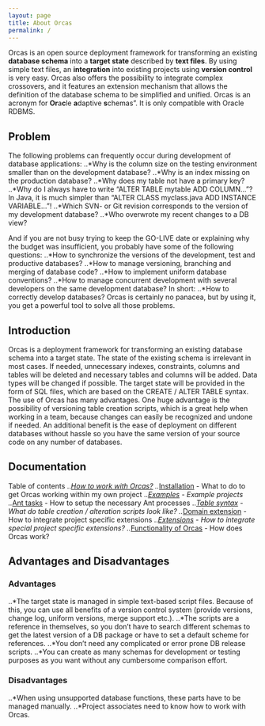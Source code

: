 ```yaml
---
layout: page
title: About Orcas
permalink: /
---
```


Orcas is an open source deployment framework for transforming an existing **database schema** into a **target state** described by **text files**. 
By using simple text files, an **integration** into existing projects using **version control** is very easy. Orcas also offers the possibility to integrate complex crossovers, and it features an extension mechanism that allows the definition of the database schema to be simplified and unified.
Orcas is an acronym for **Or**a**c**le **a**daptive **s**chemas”. It is only compatible with Oracle RDBMS.


## Problem

The following problems can frequently occur during development of database applications:
..*Why is the column size on the testing environment smaller than on the development database?
..*Why is an index missing on the production database?
..*Why does my table not have a primary key?
..*Why do I always have to write “ALTER TABLE mytable ADD COLUMN...”?  In Java, it is much simpler than “ALTER CLASS myclass.java ADD INSTANCE VARIABLE...”!
..*Which SVN- or Git revision corresponds to the version of my development database?
..*Who overwrote my recent changes to a DB view?

And if you are not busy trying to keep the GO-LIVE date or explaining why the budget was insufficient, you probably have some of the following questions:
..*How to synchronize the versions of the development, test and productive databases?
..*How to manage versioning, branching and merging of database code?
..*How to implement uniform database conventions?
..*How to manage concurrent development with several developers on the same development database?
In short:
..*How to correctly develop databases?
Orcas is certainly no panacea, but by using it, you get a powerful tool to solve all those problems.


## Introduction

Orcas is a deployment framework for transforming an existing database schema into a target state. The state of the existing schema is irrelevant in most cases. If needed, unnecessary indexes, constraints, columns and tables will be deleted and necessary tables and columns will be added. Data types will be changed if possible. The target state will be provided in the form of SQL files, which are based on the CREATE / ALTER TABLE syntax. The use of Orcas has many advantages. One huge advantage is the possibility of versioning table creation scripts, which is a great help when working in a team, because changes can easily be recognized and undone if needed. An additional benefit is the ease of deployment on different databases without hassle so you have the same version of your source code on any number of databases.

## Documentation

Table of contents
..*[How to work with Orcas?]({{site.baseurl}}/docs/usage/)
..*[Installation]({{site.baseurl}}/docs/installation/) - What to do to get Orcas working within my own project
..*[Examples]({{site.baseurl}}/docs/examples/) - Example projects
..*[Ant tasks]({{site.baseurl}}/docs/ant-tasks/) - How to setup the necessary Ant processes
..*[Table syntax]({{site.baseurl}}/docs/statics-syntax/) - What do table creation / alteration scripts look like?
..*[Domain extension]({{site.baseurl}}/docs/domain-extension/) - How to integrate project specific extensions
..*[Extensions]({{site.baseurl}}/docs/extensions/) - How to integrate special project specific extensions?
..*[Functionality of Orcas]({{site.baseurl}}/docs/how-it-works/) - How does Orcas work?


## Advantages and Disadvantages

### Advantages

..*The target state is managed in simple text-based script files. Because of this, you can use all benefits of a version control system (provide versions, change log, uniform versions, merge support etc.).
..*The scripts are a reference in themselves, so you don’t have to search different schemas to get the latest version of a DB package or have to set a default scheme for references.
..*You don’t need any complicated or error prone DB release scripts.
..*You can create as many schemas for development or testing purposes as you want without any cumbersome comparison effort.


### Disadvantages

..*When using unsupported database functions, these parts have to be managed manually.
..*Project associates need to know how to work with Orcas.
